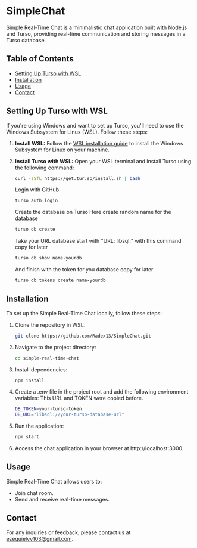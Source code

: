 # SimpleChat

Simple Real-Time Chat is a minimalistic chat application built with Node.js and Turso, providing real-time communication and storing messages in a Turso database.

## Table of Contents
- [Setting Up Turso with WSL](#setting-up-turso-with-wsl)
- [Installation](#installation)
- [Usage](#usage)
- [Contact](#contact)

## Setting Up Turso with WSL

If you're using Windows and want to set up Turso, you'll need to use the Windows Subsystem for Linux (WSL). Follow these steps:

1. **Install WSL:**
   Follow the [WSL installation guide](https://docs.microsoft.com/en-us/windows/wsl/install) to install the Windows Subsystem for Linux on your machine.

2. **Install Turso with WSL:**
   Open your WSL terminal and install Turso using the following command:
   ```bash
   curl -sSfL https://get.tur.so/install.sh | bash
   ```
   Login with GitHub
   ```bash
   turso auth login
   ```
   Create the database on Turso Here create random name for the database
   ```bash
   turso db create
   ```
   Take your URL database start with "URL: libsql:" with this command copy for later
   ```bash
   turso db show name-yourdb
   ```
   And finish with the token for you database copy for later
   ```bash
   turso db tokens create name-yourdb
   ```   

## Installation

To set up the Simple Real-Time Chat locally, follow these steps:

1. Clone the repository in WSL:

   ```bash
   git clone https://github.com/Radex13/SimpleChat.git

2. Navigate to the project directory:
   ```bash
   cd simple-real-time-chat

3. Install dependencies:
   ```bash
   npm install

4. Create a .env file in the project root and add the following environment variables:
This URL and TOKEN were copied before.
   ```bash
   DB_TOKEN=your-turso-token
   DB_URL="libsql://your-turso-database-url"

5.  Run the application:
    ```bash
    npm start

6. Access the chat application in your browser at http://localhost:3000.

## Usage
Simple Real-Time Chat allows users to:
* Join chat room.
* Send and receive real-time messages.

## Contact
For any inquiries or feedback, please contact us at ezequielvv103@gmail.com.
